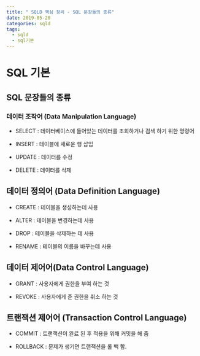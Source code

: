 ```yaml
---
title: " SQLD 핵심 정리 - SQL 문장들의 종류"
date: 2019-05-20
categories: sqld
tags: 
  - sqld
  - sql기본
---
```



# SQL 기본

## SQL 문장들의 종류 

### 데이터 조작어 (Data Manipulation Language)
 - SELECT : 데이터베이스에 들어있는 데이터를 조회하거나 검색 하기 위한 명령어
 
 - INSERT : 테이블에 새로운 행 삽입
 
 - UPDATE : 데이터를 수정
 
 - DELETE : 데이터를 삭제
 
## 데이터 정의어 (Data Definition Language)
 - CREATE : 테이블을 생성하는데 사용
 
 - ALTER : 테이블을 변경하는데 사용
 
 - DROP : 테이블을 삭제하는 데 사용
 
 - RENAME : 테이블의 이름을 바꾸는데 사용
  
## 데이터 제어어(Data Control Language)
 - GRANT : 사용자에게 권한을 부여 하는 것
 
 - REVOKE : 사용자에게 준 권한을 취소 하는 것
 
## 트랜잭션 제어어 (Transaction Control Language)
 - COMMIT : 트랜잭션이 완료 된 후 적용을 위해 커밋을 해 줌
 
 - ROLLBACK : 문제가 생기면 트랜잭션을 롤 백 함. 
